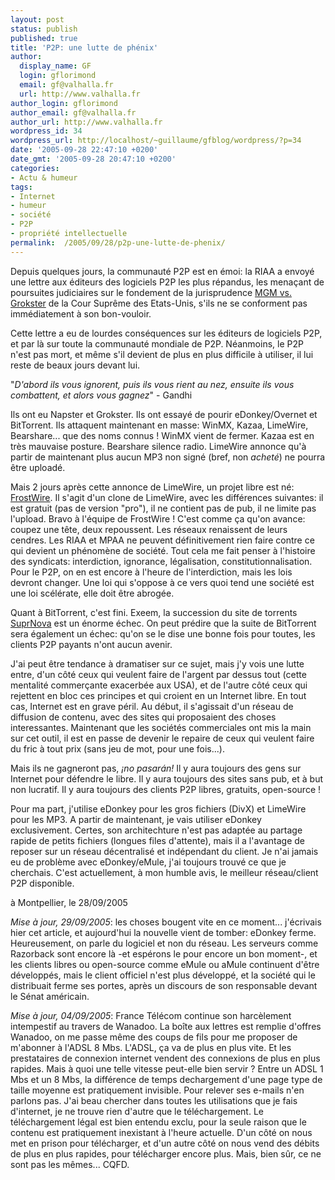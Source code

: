 ```yaml
---
layout: post
status: publish
published: true
title: 'P2P: une lutte de phénix'
author:
  display_name: GF
  login: gflorimond
  email: gf@valhalla.fr
  url: http://www.valhalla.fr
author_login: gflorimond
author_email: gf@valhalla.fr
author_url: http://www.valhalla.fr
wordpress_id: 34
wordpress_url: http://localhost/~guillaume/gfblog/wordpress/?p=34
date: '2005-09-28 22:47:10 +0200'
date_gmt: '2005-09-28 20:47:10 +0200'
categories:
- Actu & humeur
tags:
- Internet
- humeur
- société
- P2P
- propriété intellectuelle
permalink:  /2005/09/28/p2p-une-lutte-de-phenix/
---
```

<p>
Depuis quelques jours, la communauté P2P est en émoi: la RIAA a envoyé une lettre aux éditeurs des logiciels P2P les plus répandus, les menaçant de poursuites judiciaires sur le fondement de la jurisprudence <a href="http://fairuse.stanford.edu/MGM_v_Grokster.pdf" target="_blank">MGM vs. Grokster</a> de la Cour Suprême des Etats-Unis, s'ils ne se conforment pas immédiatement à son bon-vouloir.</p>
<p>
Cette lettre a eu de lourdes conséquences sur les éditeurs de logiciels P2P, et par là sur toute la communauté mondiale de P2P. Néanmoins, le P2P n'est pas mort, et même s'il devient de plus en plus difficile à utiliser, il lui reste de beaux jours devant lui.</p>
<p><span style="text-align:center">"<cite>D'abord ils vous ignorent, puis ils vous rient au nez, ensuite ils vous combattent, et alors vous gagnez</cite>" - Gandhi</span></p>
<p>
Ils ont eu Napster et Grokster. Ils ont essayé de pourir eDonkey/Overnet et BitTorrent. Ils attaquent maintenant en masse: WinMX, Kazaa, LimeWire, Bearshare... que des noms connus ! WinMX vient de fermer. Kazaa est en très mauvaise posture. Bearshare silence radio. LimeWire annonce qu'à partir de maintenant plus aucun MP3 non signé (bref, non <em>acheté</em>) ne pourra être uploadé.</p>
<p>
Mais 2 jours après cette annonce de LimeWire, un projet libre est né: <a href="http://www.frostwire.com" target="_blank">FrostWire</a>. Il s'agit d'un clone de LimeWire, avec les différences suivantes: il est gratuit (pas de version "pro"), il ne contient pas de pub, il ne limite pas l'upload. Bravo à l'équipe de FrostWire ! C'est comme ça qu'on avance: coupez une tête, deux repoussent. Les réseaux renaissent de leurs cendres. Les RIAA et MPAA ne peuvent définitivement rien faire contre ce qui devient un phénomène de société. Tout cela me fait penser à l'histoire des syndicats: interdiction, ignorance, légalisation, constitutionnalisation. Pour le P2P, on en est encore à l'heure de l'interdiction, mais les lois devront changer. Une loi qui s'oppose à ce vers quoi tend une société est une loi scélérate, elle doit être abrogée.</p>
<p>
Quant à BitTorrent, c'est fini. Exeem, la succession du site de torrents <a href="http://www.suprnova.org/" target="_blank">SuprNova</a> est un énorme échec. On peut prédire que la suite de BitTorrent sera également un échec: qu'on se le dise une bonne fois pour toutes, les clients P2P payants n'ont aucun avenir.</p>
<p>
J'ai peut être tendance à dramatiser sur ce sujet, mais j'y vois une lutte entre, d'un côté ceux qui veulent faire de l'argent par dessus tout (cette mentalité commerçante exacerbée aux USA), et de l'autre côté ceux qui rejettent en bloc ces principes et qui croient en un Internet libre. En tout cas, Internet est en grave péril. Au début, il s'agissait d'un réseau de diffusion de contenu, avec des sites qui proposaient des choses interessantes. Maintenant que les sociétés commerciales ont mis la main sur cet outil, il est en passe de devenir le repaire de ceux qui veulent faire du fric à tout prix (sans jeu de mot, pour une fois...).</p>
<p>
Mais ils ne gagneront pas, <em>¡no pasar&aacute;n!</em> Il y aura toujours des gens sur Internet pour défendre le libre. Il y aura toujours des sites sans pub, et à but non lucratif. Il y aura toujours des clients P2P libres, gratuits, open-source !</p>
<p>
Pour ma part, j'utilise eDonkey pour les gros fichiers (DivX) et LimeWire pour les MP3. A partir de maintenant, je vais utiliser eDonkey exclusivement. Certes, son architechture n'est pas adaptée au partage rapide de petits fichiers (longues files d'attente), mais il a l'avantage de reposer sur un réseau décentralisé et indépendant du client. Je n'ai jamais eu de problème avec eDonkey/eMule, j'ai toujours trouvé ce que je cherchais. C'est actuellement, à mon humble avis, le meilleur réseau/client P2P disponible.</p>
<p>
à Montpellier, le 28/09/2005</p>
<p>
<em>Mise à jour, 29/09/2005</em>: les choses bougent vite en ce moment... j'écrivais hier cet article, et aujourd'hui la nouvelle vient de tomber: eDonkey ferme. Heureusement, on parle du logiciel et non du réseau. Les serveurs comme Razorback sont encore là -et espérons le pour encore un bon moment-, et les clients libres ou open-source comme eMule ou aMule continuent d'être développés, mais le client officiel n'est plus développé, et la société qui le distribuait ferme ses portes, après un discours de son responsable devant le Sénat américain.</p>
<p>
<em>Mise à jour, 04/09/2005</em>: France Télécom continue son harcèlement intempestif au travers de Wanadoo. La boîte aux lettres est remplie d'offres Wanadoo, on me passe même des coups de fils pour me proposer de m'abonner à l'ADSL 8 Mbs. L'ADSL, ça va de plus en plus vite. Et les prestataires de connexion internet vendent des connexions de plus en plus rapides. Mais à quoi une telle vitesse peut-elle bien servir ? Entre un ADSL 1 Mbs et un 8 Mbs, la différence de temps dechargement d'une page type de taille moyenne est pratiquement invisible. Pour relever ses e-mails n'en parlons pas. J'ai beau chercher dans toutes les utilisations que je fais d'internet, je ne trouve rien d'autre que le téléchargement. Le téléchargement légal est bien entendu exclu, pour la seule raison que le contenu est pratiquement inexistant à l'heure actuelle. D'un côté on nous met en prison pour télécharger, et d'un autre côté on nous vend des débits de plus en plus rapides, pour télécharger encore plus. Mais, bien sûr, ce ne sont pas les mêmes... CQFD.</p>

